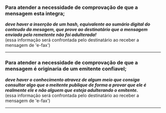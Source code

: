 ### Para atender a necessidade de comprovação de que a mensagem esta integra;  
***deve haver a inserção de um hash, equivalente ao sumário digital do conteudo da mesagem, que prove ao destinatário que a mensagem enviada pelo remetente não foi adulterada!***  
  (essa informação será confrontada pelo destinatário ao receber a mensagem de 'e-fax')  

---
### Para atender a necessidade de comprovação de que a mensagem é originaria de um emitente confiavel;  
***deve haver o conhecimento atravez de algum meio que consiga consultar algo que o meitente publique de forma a provar que ele é realmente ele e não alguem que esteja adulterando o emitente.***  
  (essa informação será confrontada pelo destinatário ao receber a mensagem de 'e-fax')  

---
